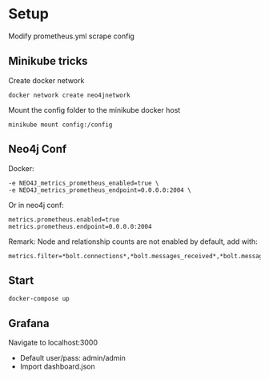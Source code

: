 # Setup

Modify prometheus.yml scrape config

## Minikube tricks
Create docker network
```shell
docker network create neo4jnetwork
```

Mount the config folder to the minikube docker host
```shell
minikube mount config:/config
```

## Neo4j Conf

Docker:
```parameters
-e NEO4J_metrics_prometheus_enabled=true \
-e NEO4J_metrics_prometheus_endpoint=0.0.0.0:2004 \
```

Or in neo4j conf:
```parameters
metrics.prometheus.enabled=true
metrics.prometheus.endpoint=0.0.0.0:2004
```

Remark: Node and relationship counts are not enabled by default, add with:
```parameters
metrics.filter=*bolt.connections*,*bolt.messages_received*,*bolt.messages_started*,*dbms.pool.bolt.free,*dbms.pool.bolt.total_size,*dbms.pool.bolt.total_used,*dbms.pool.bolt.used_heap,*causal_clustering.core.is_leader,*causal_clustering.core.last_leader_message,*causal_clustering.core.replication_attempt,*causal_clustering.core.replication_fail,*check_point.duration,*check_point.total_time,*cypher.replan_events,*ids_in_use*,*pool.transaction.*.total_used,*pool.transaction.*.used_heap,*pool.transaction.*.used_native,*store.size*,*transaction.active_read,*transaction.active_write,*transaction.committed*,*transaction.last_committed_tx_id,*transaction.peak_concurrent,*transaction.rollbacks*,*page_cache.hit*,*page_cache.page_faults,*page_cache.usage_ratio,*vm.file.descriptors.count,*vm.gc.time.*,*vm.heap.used,*vm.memory.buffer.direct.used,*vm.memory.pool.g1_eden_space,*vm.memory.pool.g1_old_gen,*vm.pause_time,*vm.thread*,*db.query.execution*,*.neo4j.count.relationship,*.neo4j.count.node
```


## Start
```shell
docker-compose up
```

## Grafana

Navigate to localhost:3000 
- Default user/pass: admin/admin
- Import dashboard.json
